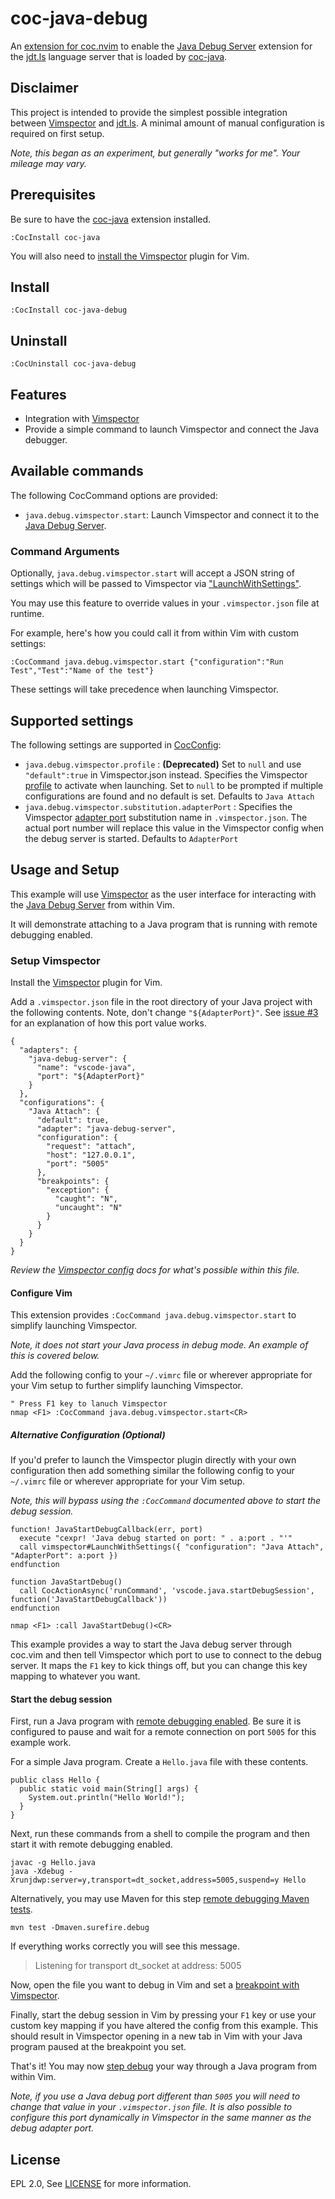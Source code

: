 # coc-java-debug

An [extension for coc.nvim][0] to enable the [Java Debug Server][1] extension for the [jdt.ls][2] language server that
is loaded by [coc-java][3].

## Disclaimer

This project is intended to provide the simplest possible integration between [Vimspector][5] and [jdt.ls][2].
A minimal amount of manual configuration is required on first setup.

*Note, this began as an experiment, but generally "works for me". Your mileage may vary.*

## Prerequisites

Be sure to have the [coc-java][4] extension installed.

    :CocInstall coc-java

You will also need to [install the Vimspector][5] plugin for Vim.

## Install

    :CocInstall coc-java-debug

## Uninstall

    :CocUninstall coc-java-debug

## Features

- Integration with [Vimspector][6]
- Provide a simple command to launch Vimspector and connect the Java debugger.

## Available commands

The following CocCommand options are provided:

- `java.debug.vimspector.start`: Launch Vimspector and connect it to the [Java Debug Server][1].

### Command Arguments

Optionally, `java.debug.vimspector.start` will accept a JSON string of settings which will be passed to Vimspector via ["LaunchWithSettings"][8].

You may use this feature to override values in your `.vimspector.json` file at runtime.

For example, here's how you could call it from within Vim with custom settings:

    :CocCommand java.debug.vimspector.start {"configuration":"Run Test","Test":"Name of the test"}

These settings will take precedence when launching Vimspector.

## Supported settings

The following settings are supported in [CocConfig][9]:

- `java.debug.vimspector.profile` : **(Deprecated)** Set to `null` and use `"default":true` in Vimspector.json instead. Specifies the Vimspector [profile][10] to activate when launching. Set to `null` to be prompted if multiple configurations are found and no default is set. Defaults to `Java Attach`
- `java.debug.vimspector.substitution.adapterPort` : Specifies the Vimspector [adapter port][11] substitution name in `.vimspector.json`. The actual port number will replace this value in the Vimspector config when the debug server is started. Defaults to `AdapterPort`

## Usage and Setup

This example will use [Vimspector][6] as the user interface for interacting with the [Java Debug Server][1] from within Vim.

It will demonstrate attaching to a Java program that is running with remote debugging enabled.

### Setup Vimspector

Install the [Vimspector][5] plugin for Vim.

Add a `.vimspector.json` file in the root directory of your Java project with the following contents. Note,
don't change `"${AdapterPort}"`. See [issue #3][7] for an explanation of how this port value works.

    {
      "adapters": {
        "java-debug-server": {
          "name": "vscode-java",
          "port": "${AdapterPort}"
        }
      },
      "configurations": {
        "Java Attach": {
          "default": true,
          "adapter": "java-debug-server",
          "configuration": {
            "request": "attach",
            "host": "127.0.0.1",
            "port": "5005"
          },
          "breakpoints": {
            "exception": {
              "caught": "N",
              "uncaught": "N"
            }
          }
        }
      }
    }

*Review the [Vimspector config][12] docs for what's possible within this file.*

#### Configure Vim

This extension provides `:CocCommand java.debug.vimspector.start` to simplify launching Vimspector.

*Note, it does not start your Java process in debug mode. An example of this is covered below.*

Add the following config to your `~/.vimrc` file or wherever appropriate for your Vim setup to further simplify
launching Vimspector.

    " Press F1 key to lanuch Vimspector
    nmap <F1> :CocCommand java.debug.vimspector.start<CR>

##### Alternative Configuration (Optional)

If you'd prefer to launch the Vimspector plugin directly with your own configuration then add something similar the
following config to your `~/.vimrc` file or wherever appropriate for your Vim setup.

*Note, this will bypass using the `:CocCommand` documented above to start the debug session.*

    function! JavaStartDebugCallback(err, port)
      execute "cexpr! 'Java debug started on port: " . a:port . "'"
      call vimspector#LaunchWithSettings({ "configuration": "Java Attach", "AdapterPort": a:port })
    endfunction

    function JavaStartDebug()
      call CocActionAsync('runCommand', 'vscode.java.startDebugSession', function('JavaStartDebugCallback'))
    endfunction

    nmap <F1> :call JavaStartDebug()<CR>

This example provides a way to start the Java debug server through coc.vim and then tell Vimspector which port to use to
connect to the debug server. It maps the `F1` key to kick things off, but you can change this key mapping to whatever
you want.

#### Start the debug session

First, run a Java program with [remote debugging enabled][13].
Be sure it is configured to pause and wait for a remote connection on port `5005` for this example work.

For a simple Java program. Create a `Hello.java` file with these contents.

    public class Hello {
      public static void main(String[] args) {
        System.out.println("Hello World!");
      }
    }

Next, run these commands from a shell to compile the program and then start it with remote debugging enabled.

    javac -g Hello.java
    java -Xdebug -Xrunjdwp:server=y,transport=dt_socket,address=5005,suspend=y Hello

Alternatively, you may use Maven for this step [remote debugging Maven tests][14].

    mvn test -Dmaven.surefire.debug

If everything works correctly you will see this message.

> Listening for transport dt_socket at address: 5005

Now, open the file you want to debug in Vim and set a [breakpoint with Vimspector][15].

Finally, start the debug session in Vim by pressing your `F1` key or use your custom key mapping if you have altered the
config from this example. This should result in Vimspector opening in a new tab in Vim with your Java program paused at
the breakpoint you set.

That's it! You may now [step debug][15] your way through a Java program from within Vim.

*Note, if you use a Java debug port different than `5005` you will need to change that value in your `.vimspector.json`
file. It is also possible to configure this port dynamically in Vimspector in the same manner as the debug adapter
port.*

## License

EPL 2.0, See [LICENSE](LICENSE) for more information.

[0]: https://github.com/neoclide/coc.nvim/wiki/Using-coc-extensions
[1]: https://github.com/Microsoft/java-debug
[2]: https://github.com/eclipse/eclipse.jdt.ls
[3]: https://github.com/neoclide/coc-java
[4]: https://github.com/neoclide/coc-java#quick-start
[5]: https://github.com/puremourning/vimspector#installation
[6]: https://puremourning.github.io/vimspector-web/
[7]: https://github.com/dansomething/coc-java-debug/issues/3#issuecomment-622075010
[8]: https://github.com/puremourning/vimspector#launch-with-options
[9]: https://github.com/neoclide/coc.nvim/wiki/Using-the-configuration-file#configuration-file-resolve
[10]: https://puremourning.github.io/vimspector/configuration.html#debug-profile-configuration
[11]: https://puremourning.github.io/vimspector/configuration.html#adapter-configurations
[12]: https://puremourning.github.io/vimspector/configuration.html
[13]: https://docs.oracle.com/javase/8/docs/technotes/guides/jpda/conninv.html#Invocation
[14]: https://maven.apache.org/surefire/maven-surefire-plugin/examples/debugging.html
[15]: https://github.com/puremourning/vimspector#mappings
